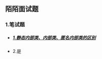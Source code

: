 ## 陌陌面试题

### 1.笔试题
- ##### [1.静态内部类、内部类、匿名内部类的区别](https://github.com/dazhaoDai/AndroidInterview/blob/master/java/Java%E9%9D%99%E6%80%81%E5%86%85%E9%83%A8%E7%B1%BB%E3%80%81%E5%86%85%E9%83%A8%E7%B1%BB%E3%80%81%E5%8C%BF%E5%90%8D%E5%86%85%E9%83%A8%E7%B1%BB.md)
- 2.是
